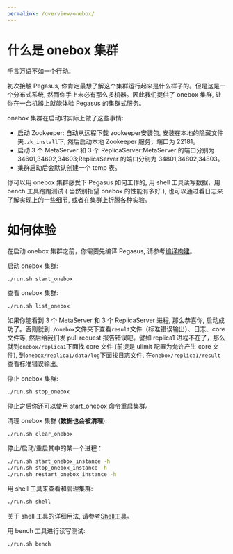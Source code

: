 ```yaml
---
permalink: /overview/onebox/
---
```


# 什么是 onebox 集群

千言万语不如一个行动。

初次接触 Pegasus, 你肯定最想了解这个集群运行起来是什么样子的。但是这是一个分布式系统, 然而你手上未必有那么多机器。因此我们提供了 onebox 集群, 让你在一台机器上就能体验 Pegasus 的集群式服务。

onebox 集群在启动时实际上做了这些事情:
- 启动 Zookeeper: 自动从远程下载 zookeeper安装包, 安装在本地的隐藏文件夹```.zk_install```下, 然后启动本地 Zookeeper 服务，端口为 22181。
- 启动 3 个 MetaServer 和 3 个 ReplicaServer:MetaServer 的端口分别为 34601,34602,34603;ReplicaServer 的端口分别为 34801,34802,34803。
- 集群启动后会默认创建一个 temp 表。

你可以用 onebox 集群感受下 Pegasus 如何工作的, 用 shell 工具读写数据，用 bench 工具跑跑测试 ( 当然别指望 onebox 的性能有多好 ), 也可以通过看日志来了解实现上的一些细节, 或者在集群上折腾各种实验。

# 如何体验

在启动 onebox 集群之前，你需要先编译 Pegasus, 请参考[编译构建](/docs/build/compile-from-source/)。

启动 onebox 集群:
```bash
./run.sh start_onebox
```

查看 onebox 集群:
```bash
./run.sh list_onebox
```
如果你能看到 3 个 MetaServer 和 3 个 ReplicaServer 进程, 那么恭喜你, 启动成功了。否则就到`./onebox`文件夹下查看`result`文件（标准错误输出）、日志、core文件等, 然后给我们发 pull request 报告错误吧。譬如 replica1 进程不在了，那么就到`onebox/replica1`下面找 core 文件 (前提是 ulimit 配置为允许产生 core 文件), 到`onebox/replica1/data/log`下面找日志文件, 在`onebox/replica1/result`查看标准错误输出。

停止 onebox 集群:
```bash
./run.sh stop_onebox
```
停止之后你还可以使用 start_onebox 命令重启集群。

清理 onebox 集群 (**数据也会被清理**):
```bash
./run.sh clear_onebox
```

停止/启动/重启其中的某一个进程：
```bash
./run.sh start_onebox_instance -h
./run.sh stop_onebox_instance -h
./run.sh restart_onebox_instance -h
```

用 shell 工具来查看和管理集群:
```bash
./run.sh shell
```

关于 shell 工具的详细用法, 请参考[Shell工具](shell)。

用 bench 工具进行读写测试:
```bash
./run.sh bench
```
